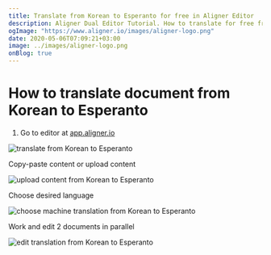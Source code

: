 ```yaml
---
title: Translate from Korean to Esperanto for free in Aligner Editor
description: Aligner Dual Editor Tutorial. How to translate for free from Korean to Esperanto. Aligner is multilingual document management platform. 
ogImage: "https://www.aligner.io/images/aligner-logo.png"
date: 2020-05-06T07:09:21+03:00
image: ../images/aligner-logo.png
onBlog: true
---
```


# How to translate document from Korean to Esperanto

1. Go to editor at [app.aligner.io](https://app.aligner.io "Aligner App web page")

![translate from Korean to Esperanto](../aligner-blank-editor.png "translate from Korean to Esperanto")

Copy-paste content or upload content

![upload content from Korean to Esperanto](../aligner-uploaded-document.png "upload content from Korean to Esperanto")

Choose desired language

![choose machine translation from Korean to Esperanto](../aligner-language-dropdown.png "choose machine translation from Korean to Esperanto")

Work and edit 2 documents in parallel

![edit translation from Korean to Esperanto](../aligner-double-sitded-editor.png "edit translation from Korean to Esperanto")

